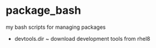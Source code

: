 # package_bash

my bash scripts for managing packages

* devtools.dir 
     ~ download development tools from rhel8 

